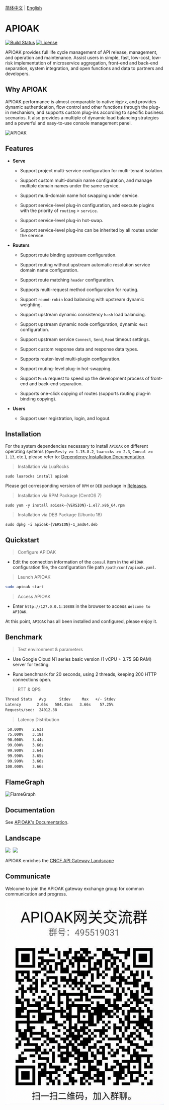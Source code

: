 [简体中文](README_CN.md) | [English](README.md)

# APIOAK

[![Build Status](https://travis-ci.org/apioak/apioak.svg?branch=master)](https://travis-ci.org/apioak/apioak)
[![License](https://img.shields.io/badge/License-Apache%202.0-blue.svg)](https://github.com/apioak/apioak/blob/master/LICENSE)

APIOAK provides full life cycle management of API release, management, and operation and maintenance. Assist users in simple, fast, low-cost, low-risk implementation of microservice aggregation, front-end and back-end separation, system integration, and open functions and data to partners and developers.


## Why APIOAK

APIOAK performance is almost comparable to native `Nginx`, and provides dynamic authentication, flow control and other functions through the plug-in mechanism, and supports custom plug-ins according to specific business scenarios. It also provides a multiple of dynamic load balancing strategies and a powerful and easy-to-use console management panel.

![APIOAK](doc/images/APIOAK-process.png)


## Features

- **Serve**

  - Support project multi-service configuration for multi-tenant isolation.

  - Support custom multi-domain name configuration, and manage multiple domain names under the same service.

  - Support multi-domain name hot swapping under service.

  - Support service-level plug-in configuration, and execute plugins with the priority of `routing` > `service`.

  - Support service-level plug-in hot-swap.

  - Support service-level plug-ins can be inherited by all routes under the service.

- **Routers**

  - Support route binding upstream configuration.

  - Support routing without upstream automatic resolution service domain name configuration.

  - Support route matching `header` configuration.

  - Supports multi-request method configuration for routing.

  - Support `round-robin` load balancing with upstream dynamic weighting.

  - Support upstream dynamic consistency `hash` load balancing.

  - Support upstream dynamic node configuration, dynamic `Host` configuration.

  - Support upstream service `Connect`, `Send`, `Read` timeout settings.

  - Support custom response data and response data types.

  - Supports router-level multi-plugin configuration.

  - Support routing-level plug-in hot-swapping.

  - Support `Mock` request to speed up the development process of front-end and back-end separation.

  - Supports one-click copying of routes (supports routing plug-in binding copying).

- **Users**

  - Support user registration, login, and logout.


## Installation

For the system dependencies necessary to install `APIOAK` on different operating systems (`OpenResty >= 1.15.8.2`, `luarocks >= 2.3`, `Consul >= 1.13`, etc.), please refer to: [Dependency Installation Documentation]( doc/en_US/install-dependencies.md).

> Installation via LuaRocks

```shell
sudo luarocks install apioak
```

Please get corresponding version of `RPM` or `DEB` package in [Releases](https://github.com/apioak/apioak/releases).

> Installation via RPM Package (CentOS 7)

```shell
sudo yum -y install aoioak-{VERSION}-1.el7.x86_64.rpm
```

> Installation via DEB Package (Ubuntu 18)

```shell
sudo dpkg -i apioak-{VERSION}-1_amd64.deb
```

## Quickstart

> Configure APIOAK

- Edit the connection information of the `consul` item in the `APIOAK` configuration file, the configuration file path `/path/conf/apioak.yaml`.

> Launch APIOAK

```bash
sudo apioak start
```

> Access APIOAK

- Enter `http://127.0.0.1:10888` in the browser to access `Welcome to APIOAK`.

At this point, `APIOAK` has all been installed and configured, please enjoy it.


## Benchmark

> Test environment & parameters

- Use Google Cloud N1 series basic version (1 vCPU + 3.75 GB RAM) server for testing.

- Runs benchmark for 20 seconds, using 2 threads, keeping 200 HTTP connections open.

> RTT & QPS

```bash
Thread Stats   Avg      Stdev     Max   +/- Stdev
Latency       2.65s   584.41ms   3.66s    57.25%
Requests/sec:  24012.38
```

> Latency Distribution

```bash
 50.000%    2.63s 
 75.000%    3.18s 
 90.000%    3.44s 
 99.000%    3.60s 
 99.900%    3.64s 
 99.990%    3.65s 
 99.999%    3.66s 
100.000%    3.66s
```

## FlameGraph

![FlameGraph](doc/images/APIOAK-flamegraph.svg)


## Documentation

See [APIOAK's Documentation](https://github.com/apioak/apioak-document).


## Landscape

<img src="https://landscape.cncf.io/images/left-logo.svg" width="150">&nbsp;&nbsp;<img src="https://landscape.cncf.io/images/right-logo.svg" width="200" />

APIOAK enriches the [CNCF API Gateway Landscape](https://landscape.cncf.io/card-mode?category=api-gateway&grouping=category)


## Communicate

Welcome to join the APIOAK gateway exchange group for common communication and progress.

![qq](doc/images/APIOAK-QQ.png)
